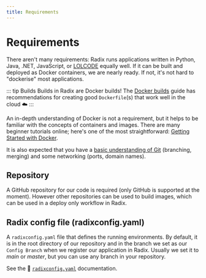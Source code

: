 ```yaml
---
title: Requirements
---
```


# Requirements

There aren't many requirements: Radix runs applications written in Python, Java, .NET, JavaScript, or [LOLCODE](https://en.wikipedia.org/wiki/LOLCODE) equally well. If it can be built and deployed as Docker containers, we are nearly ready. If not, it's not hard to "dockerise" most applications.

::: tip Builds
Builds in Radix are Docker builds! The [Docker builds](../../guides/docker/index.md) guide has recommendations for creating good `Dockerfile`(s) that work well in the cloud ☁️
:::

An in-depth understanding of Docker is not a requirement, but it helps to be familiar with the concepts of containers and images. There are many beginner tutorials online; here's one of the most straightforward: [Getting Started with Docker](https://scotch.io/tutorials/getting-started-with-docker).

It is also expected that you have a [basic understanding of Git](http://rogerdudler.github.io/git-guide/) (branching, merging) and some networking (ports, domain names).

## Repository

A GitHub repository for our code is required (only GitHub is supported at the moment). However other repositories can be used to build images, which can be used in a deploy only workflow in Radix.

## Radix config file (radixconfig.yaml)

A `radixconfig.yaml` file that defines the running environments. By default, it is in the root directory of our repository and in the branch we set as our `Config Branch` when we register our application in Radix. Usually we set it to *main* or *master*, but you can use any branch in your repository.

See the 📖 [`radixconfig.yaml`](../../references/reference-radix-config/index.md)  documentation.
